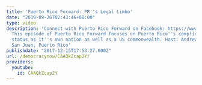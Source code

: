 ```yaml
---
title: 'Puerto Rico Forward: PR''s Legal Limbo'
date: "2019-09-26T02:43:46+08:00"
type: video
description: 'Connect with Puerto Rico Forward on Facebook: https://www.facebook.com/puertoricoforward
  This episode of Puerto Rico Forward focuses on Puerto Rico''s complicated legal
  status as it''s own nation as well as a US commonwealth. Host: Andrew Mercado-Vázquez
  San Juan, Puerto Rico'
publishdate: "2017-12-15T17:53:27.000Z"
url: /democracynow/CAAQkZcap2Y/
providers:
  youtube:
    id: CAAQkZcap2Y
---
```

